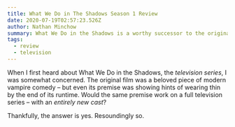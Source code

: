 ```yaml
---
title: What We Do in The Shadows Season 1 Review
date: 2020-07-19T02:57:23.526Z
author: Nathan Minchow
summary: What We Do in the Shadows is a worthy successor to the original film.
tags:
  - review
  - television
---
```

When I first heard about What We Do in the Shadows, the *television series*, I was somewhat concerned. The original film was a beloved piece of modern vampire comedy – but even its premise was showing hints of wearing thin by the end of its runtime. Would the same premise work on a full television series – with an *entirely new cast*?

Thankfully, the answer is yes. Resoundingly so.